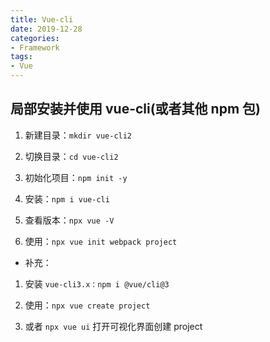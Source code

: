 ```yaml
---
title: Vue-cli
date: 2019-12-28
categories:
- Framework
tags:
- Vue
---
```


## 局部安装并使用 vue-cli(或者其他 npm 包)

1. 新建目录：`mkdir vue-cli2`

2. 切换目录：`cd vue-cli2`

3. 初始化项目：`npm init -y`

4. 安装：`npm i vue-cli`

5. 查看版本：`npx vue -V`

6. 使用：`npx vue init webpack project`

- 补充：

1. 安装 `vue-cli3.x：npm i @vue/cli@3`

7. 使用：`npx vue create project`
   
8. 或者 `npx vue ui` 打开可视化界面创建 project
